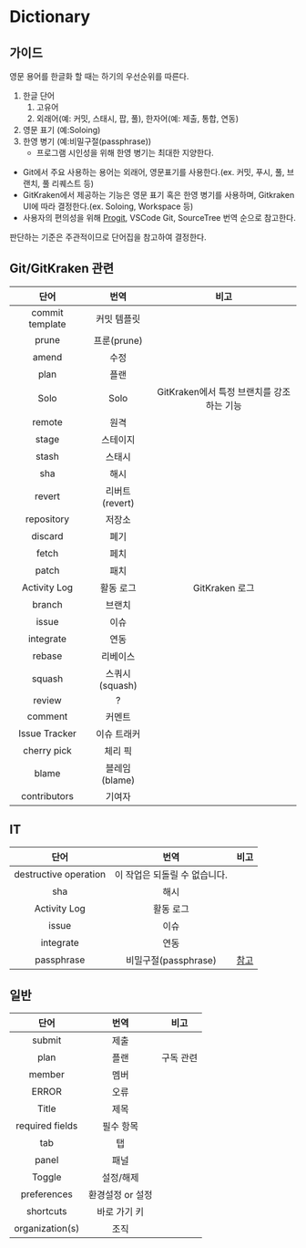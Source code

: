 # Dictionary

## 가이드

영문 용어를 한글화 할 때는 하기의 우선순위를 따른다.

1. 한글 단어
   1. 고유어
   2. 외래어(예: 커밋, 스태시, 팝, 풀), 한자어(예: 제출, 통합, 연동)
2. 영문 표기 (예:Soloing)
3. 한영 병기 (예:비밀구절(passphrase))
   - 프로그램 시인성을 위해 한영 병기는 최대한 지양한다.

- Git에서 주요 사용하는 용어는 외래어, 영문표기를 사용한다.(ex. 커밋, 푸시, 풀, 브랜치, 풀 리퀘스트 등)
- GitKraken에서 제공하는 기능은 영문 표기 혹은 한영 병기를 사용하며, Gitkraken UI에 따라 결정한다.(ex. Soloing, Workspace 등)
- 사용자의 편의성을 위해 [Progit](https://git-scm.com/book/ko/v2), VSCode Git, SourceTree 번역 순으로 참고한다.

판단하는 기준은 주관적이므로 단어집을 참고하여 결정한다.

## Git/GitKraken 관련

|      단어       |      번역      |                   비고                    |
| :-------------: | :------------: | :---------------------------------------: |
| commit template |  커밋 템플릿   |                                           |
|      prune      |  프룬(prune)   |                                           |
|      amend      |      수정      |                                           |
|      plan       |      플랜      |                                           |
|      Solo       |      Solo      | GitKraken에서 특정 브랜치를 강조하는 기능 |
|     remote      |      원격      |                                           |
|      stage      |    스테이지    |                                           |
|      stash      |     스태시     |                                           |
|       sha       |      해시      |                                           |
|     revert      | 리버트(revert) |                                           |
|   repository    |     저장소     |                                           |
|     discard     |      폐기      |                                           |
|      fetch      |      페치      |                                           |
|      patch      |      패치      |                                           |
|  Activity Log   |   활동 로그    |              GitKraken 로그               |
|     branch      |     브랜치     |                                           |
|      issue      |      이슈      |                                           |
|    integrate    |      연동      |                                           |
|     rebase      |    리베이스    |                                           |
|     squash      | 스쿼시(squash) |                                           |
|     review      |       ?        |                                           |
|     comment     |     커멘트     |                                           |
|  Issue Tracker  |  이슈 트래커   |                                           |
|   cherry pick   |    체리 픽     |                                           |
|      blame      | 블레임(blame)  |
|  contributors   |     기여자     |                                           |

## IT

|         단어          |             번역              |                                    비고                                    |
| :-------------------: | :---------------------------: | :------------------------------------------------------------------------: |
| destructive operation | 이 작업은 되돌릴 수 없습니다. |                                                                            |
|          sha          |             해시              |                                                                            |
|     Activity Log      |           활동 로그           |                                                                            |
|         issue         |             이슈              |                                                                            |
|       integrate       |             연동              |                                                                            |
|      passphrase       |     비밀구절(passphrase)      | [참고](https://ko.wikipedia.org/wiki/%EB%B9%84%EB%B0%80%EA%B5%AC%EC%A0%88) |

## 일반

|      단어       |       번역       |   비고    |
| :-------------: | :--------------: | :-------: |
|     submit      |       제출       |           |
|      plan       |       플랜       | 구독 관련 |
|     member      |       멤버       |           |
|      ERROR      |       오류       |           |
|      Title      |       제목       |           |
| required fields |    필수 항목     |           |
|       tab       |        탭        |           |
|      panel      |       패널       |           |
|     Toggle      |    설정/해제     |           |
|   preferences   | 환경설정 or 설정 |           |
|    shortcuts    |   바로 가기 키   |           |
| organization(s) |       조직       |           |
